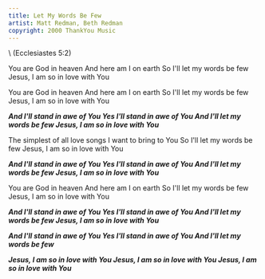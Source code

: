 ```yaml
---
title: Let My Words Be Few
artist: Matt Redman, Beth Redman
copyright: 2000 ThankYou Music
---
```

\    (Ecclesiastes 5:2)


You are God in heaven
And here am I on earth
So I'll let my words be few
Jesus, I am so in love with You

You are God in heaven
And here am I on earth
So I'll let my words be few
Jesus, I am so in love with You

 ***And I'll stand in awe of You
  Yes I'll stand in awe of You
  And I'll let my words be few
  Jesus, I am so in love with You***

The simplest of all love songs
I want to bring to You
So I'll let my words be few
Jesus, I am so in love with You

 ***And I'll stand in awe of You
  Yes I'll stand in awe of You
  And I'll let my words be few
  Jesus, I am so in love with You***

You are God in heaven
And here am I on earth
So I'll let my words be few
Jesus, I am so in love with You

 ***And I'll stand in awe of You
  Yes I'll stand in awe of You
  And I'll let my words be few
  Jesus, I am so in love with You***

 ***And I'll stand in awe of You
  Yes I'll stand in awe of You
  And I'll let my words be few***

 ***Jesus, I am so in love with You
   Jesus, I am so in love with You
   Jesus, I am so in love with You***